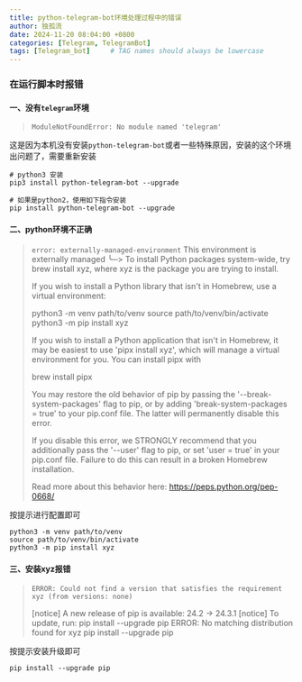 ```yaml
---
title: python-telegram-bot环境处理过程中的错误
author: 独孤流
date: 2024-11-20 08:04:00 +0800
categories: [Telegram, TelegramBot]
tags: [Telegram_bot]     # TAG names should always be lowercase
---
```


### 在运行脚本时报错

#### 一、没有`telegram`环境
> `ModuleNotFoundError: No module named 'telegram'`

这是因为本机没有安装`python-telegram-bot`或者一些特殊原因，安装的这个环境出问题了，需要重新安装
```
# python3 安装
pip3 install python-telegram-bot --upgrade

# 如果是python2，使用如下指令安装
pip install python-telegram-bot --upgrade
```

#### 二、python环境不正确
> `error: externally-managed-environment`
This environment is externally managed
╰─> To install Python packages system-wide, try brew install xyz, where xyz is the package you are trying to install.
>    
>If you wish to install a Python library that isn't in Homebrew,
>use a virtual environment:
>    
>python3 -m venv path/to/venv
>source path/to/venv/bin/activate
>python3 -m pip install xyz
>    
>If you wish to install a Python application that isn't in Homebrew,
>it may be easiest to use 'pipx install xyz', which will manage a
>virtual environment for you. You can install pipx with
>    
>brew install pipx
>    
>You may restore the old behavior of pip by passing
>the '--break-system-packages' flag to pip, or by adding
>'break-system-packages = true' to your pip.conf file. The latter
>will permanently disable this error.
>    
>If you disable this error, we STRONGLY recommend that you additionally
>pass the '--user' flag to pip, or set 'user = true' in your pip.conf
>file. Failure to do this can result in a broken Homebrew installation.
>    
>Read more about this behavior here: <https://peps.python.org/pep-0668/>

按提示进行配置即可
```
python3 -m venv path/to/venv
source path/to/venv/bin/activate
python3 -m pip install xyz
```

#### 三、安装xyz报错

> `ERROR: Could not find a version that satisfies the requirement xyz (from versions: none)`
>
>[notice] A new release of pip is available: 24.2 -> 24.3.1
>[notice] To update, run: pip install --upgrade pip
>ERROR: No matching distribution found for xyz
>pip install --upgrade pip

按提示安装升级即可
```
pip install --upgrade pip
```

